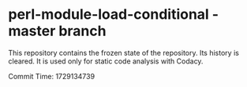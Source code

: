 # perl-module-load-conditional - master branch

This repository contains the frozen state of the repository.
Its history is cleared. It is used only for static code
analysis with Codacy.

Commit Time: 1729134739